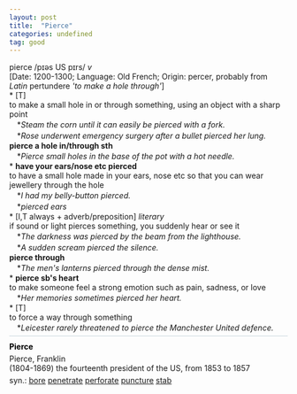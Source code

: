 ```yaml
---
layout: post
title:  "Pierce"
categories: undefined
tag: good
---
```

<DIV style="MARGIN: 0px 0px 5px">pierce /pɪəs US pɪrs/ <I>v</I> <BR>[Date: 1200-1300; Language: Old French; Origin: percer, probably from <I>Latin</I> pertundere <I>'to make a hole through'</I>]<BR>* [T] <BR>to make a small hole in or through something, using an object with a sharp point<BR>　*<I>Steam the corn until it can easily be pierced with a fork.</I><BR>　*<I>Rose underwent emergency surgery after a bullet pierced her lung.</I><BR><B>pierce a hole in/through sth</B><BR>　*<I>Pierce small holes in the base of the pot with a hot needle.</I><BR>* <B>have your ears/nose etc pierced</B><BR>to have a small hole made in your ears, nose etc so that you can wear jewellery through the hole<BR>　*<I>I had my belly-button pierced.</I><BR>　*<I>pierced ears</I><BR>* [I,T always + adverb/preposition] <I>literary</I> <BR>if sound or light pierces something, you suddenly hear or see it<BR>　*<I>The darkness was pierced by the beam from the lighthouse.</I><BR>　*<I>A sudden scream pierced the silence.</I><BR><B>pierce through</B><BR>　*<I>The men's lanterns pierced through the dense mist.</I><BR>* <B>pierce sb's heart</B><BR>to make someone feel a strong emotion such as pain, sadness, or love<BR>　*<I>Her memories sometimes pierced her heart.</I><BR>* [T] <BR>to force a way through something<BR>　*<I>Leicester rarely threatened to pierce the Manchester United defence.</I></DIV>
<DIV style="BORDER-TOP: #c7d4dc 1px solid; PADDING-BOTTOM: 0px; PADDING-TOP: 5px; PADDING-LEFT: 0px; PADDING-RIGHT: 0px"></DIV>
<DIV style="MARGIN: 5px 0px">
<DIV style="WIDTH: 100%">
<DIV style="FLOAT: left; LINE-HEIGHT: normal"></DIV>
<DIV style="WIDTH: 100%; OVERFLOW-X: hidden">
<DIV style="COLOR: #808080; MARGIN: 0px 0px 5px; LINE-HEIGHT: normal"><SPAN style="FONT-SIZE: 10.5pt; COLOR: #000000; LINE-HEIGHT: normal"><B>Pierce</B></SPAN> </DIV>
<DIV style="MARGIN: 0px 0px 5px">Pierce, Franklin<BR>(1804-1869) the fourteenth president of the US, from 1853 to 1857</DIV>
<DIV style="MARGIN: 0px 0px 5px">
<DIV style="MARGIN: 4px 0px">syn.: <A href="{{ site.baseurl }}/bore"><U>bore</U></A> <A href="{{ site.baseurl }}/penetrate"><U>penetrate</U></A> <A href="{{ site.baseurl }}/perforate"><U>perforate</U></A> <A href="{{ site.baseurl }}/puncture"><U>puncture</U></A> <A href="{{ site.baseurl }}/stab"><U>stab</U></A></DIV></DIV>
